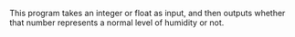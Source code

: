 This program takes an integer or float as input, and then outputs whether that number represents a normal level of humidity or not.
